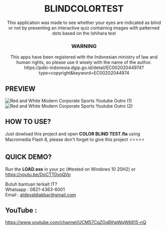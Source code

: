 <h1 align="center">BLINDCOLORTEST</h1>
<p align="center">
This application was made to see whether your eyes are indicated as blind or not by presenting an interactive quiz containing images with patterned dots based on the Ishihara test
</p>

<h3 align="center">WARNING</h3>
<p align="center">
This apps have been registered with the Indonesian ministry of law and human rights, so please use it wisely with the name of the author.<br>
https://pdki-indonesia.dgip.go.id/detail/EC00202044974?type=copyright&keyword=EC00202044974
</p>

## PREVIEW

![Red and White Modern Corporate Sports Youtube Outro (1)](https://user-images.githubusercontent.com/19890311/109202599-bdbdbd00-77d5-11eb-9f11-9217bf022eb5.png)
![Red and White Modern Corporate Sports Youtube Outro (2)](https://user-images.githubusercontent.com/19890311/109202603-bf878080-77d5-11eb-8f2f-c221bd0d56b9.png)




## HOW TO USE?
Just dowload this project and open <b>COLOR BLIND TEST.fla</b> using Macromedia Flash 8, please don't forget to give this project ⭐⭐⭐⭐⭐

## QUICK DEMO?
Run the <b>LOAD.exe</b> in your pc (#tested on Windows 10 20H2) or<br>
https://youtu.be/DoCTT0voQVo

Butuh bantuan terkait IT?<br>
Whatsapp : 0821-4363-6001<br>
Email : atdevaldiakbar@gmail.com<br>

## YouTube :
https://www.youtube.com/channel/UCM57CgZGgBIhpWqW6815-nQ
